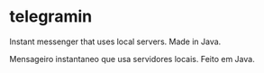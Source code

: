 # telegramin

Instant messenger that uses local servers. Made in Java.

Mensageiro instantaneo que usa servidores locais. Feito em Java.
